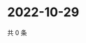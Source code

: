 # 2022-10-29

共 0 条

<!-- BEGIN WEIBO -->
<!-- 最后更新时间 Sat Oct 29 2022 17:01:05 GMT+0800 (China Standard Time) -->

<!-- END WEIBO -->
